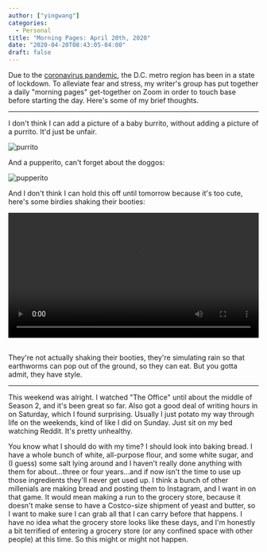 ```yaml
---
author: ["yingwang"]
categories:
  - Personal
title: "Morning Pages: April 20th, 2020"
date: "2020-04-20T08:43:05-04:00"
draft: false
---
```


Due to the [coronavirus
pandemic](https://en.wikipedia.org/wiki/2019-20_coronavirus_pandemic), the D.C.
metro region has been in a state of lockdown. To alleviate fear and stress, my
writer's group has put together a daily "morning pages" get-together on Zoom in
order to touch base before starting the day. Here's some of my brief thoughts.

---

I don't think I can add a picture of a baby burrito, without adding a picture of
a purrito. It'd just be unfair.

![purrito](/img/posts/2020/04/20/morning_pages.jpg)

And a pupperito, can't forget about the doggos:

![pupperito](/img/posts/2020/04/20/morning_pages_2.jpg)

And I don't think I can hold this off until tomorrow because it's too cute,
here's some birdies shaking their booties:

<!-- https://stackoverflow.com/a/26276254 -->
<video style="width: 100%; width: -moz-available; width: -webkit-fill-available; width: fill-available; max-width: 100%;" controls>
    <source src="/video/posts/2020/04/20/morning_pages_3.mp4" type="video/mp4">
    Your browser does not support HTML5 video.
</video>
<br/>
<br/>

They're not actually shaking their booties, they're simulating rain so that
earthworms can pop out of the ground, so they can eat. But you gotta admit, they
have style.

---

This weekend was alright. I watched "The Office" until about the middle of
Season 2, and it's been great so far. Also got a good deal of writing hours in
on Saturday, which I found surprising. Usually I just potato my way through life
on the weekends, kind of like I did on Sunday. Just sit on my bed watching
Reddit. It's pretty unhealthy.

You know what I should do with my time? I should look into baking bread. I have
a whole bunch of white, all-purpose flour, and some white sugar, and (I guess)
some salt lying around and I haven't really done anything with them for
about...three or four years...and if now isn't the time to use up those
ingredients they'll never get used up. I think a bunch of other millenials are
making bread and posting them to Instagram, and I want in on that game. It would
mean making a run to the grocery store, because it doesn't make sense to have a
Costco-size shipment of yeast and butter, so I want to make sure I can grab all
that I can carry before that happens. I have no idea what the grocery store
looks like these days, and I'm honestly a bit terrified of entering a grocery
store (or any confined space with other people) at this time. So this might or
might not happen.

